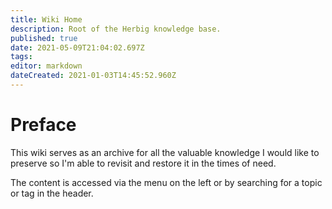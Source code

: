 ```yaml
---
title: Wiki Home
description: Root of the Herbig knowledge base.
published: true
date: 2021-05-09T21:04:02.697Z
tags: 
editor: markdown
dateCreated: 2021-01-03T14:45:52.960Z
---
```


# Preface

This wiki serves as an archive for all the valuable knowledge I would like to preserve so I'm able to revisit and restore it in the times of need.

The content is accessed via the menu on the left or by searching for a topic or tag in the header.
